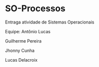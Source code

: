 # SO-Processos
Entraga atividade de Sistemas Operacionais 

Equipe: 
Antônio Lucas 

Guilherme Pereira 

Jhonny Cunha 

Lucas Delacroix 
